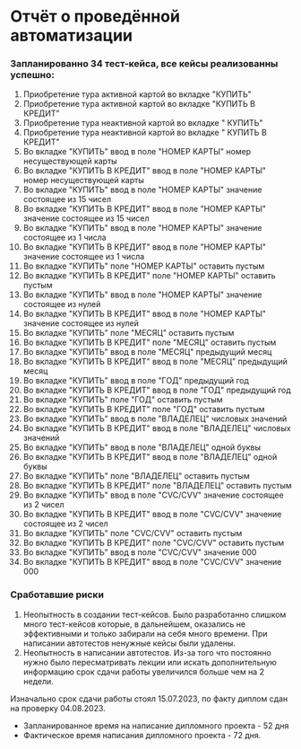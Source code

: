 # Отчёт о проведённой автоматизации
 ### Запланированно 34 тест-кейса, все кейсы реализованны успешно:
 1. Приобретение тура активной картой во вкладке "КУПИТЬ"
 2. Приобретение тура активной картой во вкладке "КУПИТЬ В КРЕДИТ"
3. Приобретение тура неактивной картой во вкладке " КУПИТЬ"
4. Приобретение тура неактивной картой во вкладке " КУПИТЬ В КРЕДИТ"
5. Во вкладке "КУПИТЬ" ввод в поле "НОМЕР КАРТЫ" номер несуществующей карты
6. Во вкладке "КУПИТЬ В КРЕДИТ" ввод в поле "НОМЕР КАРТЫ" номер несуществующей карты
7. Во вкладке "КУПИТЬ" ввод в поле "НОМЕР КАРТЫ" значение состоящее из 15 чисел
8. Во вкладке "КУПИТЬ В КРЕДИТ" ввод в поле "НОМЕР КАРТЫ" значение состоящее из 15 чисел
9. Во вкладке "КУПИТЬ" ввод в поле "НОМЕР КАРТЫ" значение состоящее из 1 числа
10. Во вкладке "КУПИТЬ В КРЕДИТ" ввод в поле "НОМЕР КАРТЫ" значение состоящее из 1 числа
11. Во вкладке "КУПИТЬ" поле "НОМЕР КАРТЫ" оставить пустым
12. Во вкладке "КУПИТЬ В КРЕДИТ" поле "НОМЕР КАРТЫ" оставить пустым
13. Во вкладке "КУПИТЬ" ввод в поле "НОМЕР КАРТЫ" значение состоящее из нулей
14. Во вкладке "КУПИТЬ В КРЕДИТ" ввод в поле "НОМЕР КАРТЫ" значение состоящее из нулей
15. Во вкладке "КУПИТЬ" поле "МЕСЯЦ" оставить пустым
16. Во вкладке "КУПИТЬ В КРЕДИТ" поле "МЕСЯЦ" оставить пустым
17. Во вкладке "КУПИТЬ" ввод в поле "МЕСЯЦ" предыдущий месяц
18. Во вкладке "КУПИТЬ В КРЕДИТ" ввод в поле "МЕСЯЦ" предыдущий месяц
19. Во вкладке "КУПИТЬ" ввод в поле "ГОД" предыдущий год
20. Во вкладке "КУПИТЬ В КРЕДИТ" ввод в поле "ГОД" предыдущий год
21. Во вкладке "КУПИТЬ" поле "ГОД" оставить пустым
22. Во вкладке "КУПИТЬ В КРЕДИТ" поле "ГОД" оставить пустым
23. Во вкладке "КУПИТЬ" ввод в поле "ВЛАДЕЛЕЦ" числовых значений
24. Во вкладке "КУПИТЬ В КРЕДИТ" ввод в поле "ВЛАДЕЛЕЦ" числовых значений
25. Во вкладке "КУПИТЬ" ввод в поле "ВЛАДЕЛЕЦ" одной буквы
26. Во вкладке "КУПИТЬ В КРЕДИТ" ввод в поле "ВЛАДЕЛЕЦ" одной буквы
27. Во вкладке "КУПИТЬ" поле "ВЛАДЕЛЕЦ" оставить пустым
28. Во вкладке "КУПИТЬ В КРЕДИТ" поле "ВЛАДЕЛЕЦ" оставить пустым
29. Во вкладке "КУПИТЬ" ввод в поле "CVC/CVV" значение состоящее из 2 чисел
30. Во вкладке "КУПИТЬ В КРЕДИТ" ввод в поле "CVC/CVV" значение состоящее из 2 чисел
31. Во вкладке "КУПИТЬ" поле "CVC/CVV" оставить пустым
32. Во вкладке "КУПИТЬ В КРЕДИТ" поле "CVC/CVV" оставить пустым
33. Во вкладке "КУПИТЬ" ввод в поле "CVC/CVV" значение 000
34. Во вкладке "КУПИТЬ В КРЕДИТ" ввод в поле "CVC/CVV" значение 000

### Сработавшие риски
1. Неопытность в создании тест-кейсов. Было разработанно слишком много тест-кейсов которые, в дальнейшем, оказались не эффективными и только забирали на себя много времени. При написании автотестов ненужные кейсы были удалены.
2. Неопытность в написании автотестов. Из-за того что постоянно нужно было пересматривать лекции или искать дополнительную информацию срок сдачи работы увеличился больше чем на 2 недели.

Изначально срок сдачи работы стоял 15.07.2023, по факту диплом сдан на проверку 04.08.2023.

* Запланированное время на написание дипломного проекта - 52 дня
* Фактическое время написания дипломного проекта - 72 дня.
